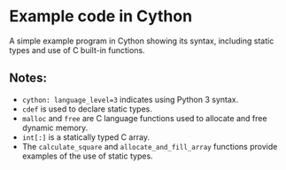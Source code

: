 # Example code in Cython

A simple example program in Cython showing its syntax, including static types and use of C built-in functions.  

## Notes:

- `cython: language_level=3` indicates using Python 3 syntax.
- `cdef` is used to declare static types.
- `malloc` and `free` are C language functions used to allocate and free dynamic memory.
- `int[:]` is a statically typed C array.
- The `calculate_square` and `allocate_and_fill_array` functions provide examples of the use of static types.
